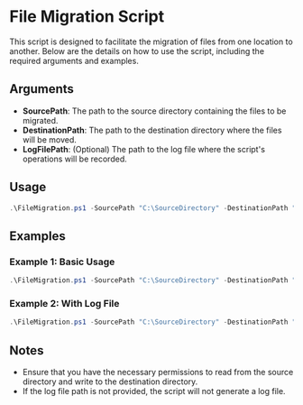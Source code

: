 # File Migration Script

This script is designed to facilitate the migration of files from one location to another. Below are the details on how to use the script, including the required arguments and examples.

## Arguments

- **SourcePath**: The path to the source directory containing the files to be migrated.
- **DestinationPath**: The path to the destination directory where the files will be moved.
- **LogFilePath**: (Optional) The path to the log file where the script's operations will be recorded.

## Usage

```powershell
.\FileMigration.ps1 -SourcePath "C:\SourceDirectory" -DestinationPath "D:\DestinationDirectory" [-LogFilePath "C:\Logs\MigrationLog.txt"]
```

## Examples

### Example 1: Basic Usage

```powershell
.\FileMigration.ps1 -SourcePath "C:\SourceDirectory" -DestinationPath "D:\DestinationDirectory"
```

### Example 2: With Log File

```powershell
.\FileMigration.ps1 -SourcePath "C:\SourceDirectory" -DestinationPath "D:\DestinationDirectory" -LogFilePath "C:\Logs\MigrationLog.txt"
```

## Notes

- Ensure that you have the necessary permissions to read from the source directory and write to the destination directory.
- If the log file path is not provided, the script will not generate a log file.